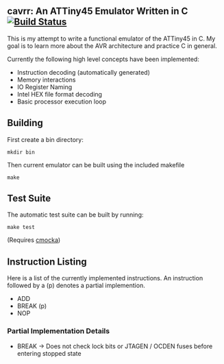 ## cavrr: An ATTiny45 Emulator Written in C [![Build Status](https://travis-ci.org/benghaem/cavrr.svg?branch=master)](https://travis-ci.org/benghaem/cavrr)

This is my attempt to write a functional emulator of the ATTiny45 in C. My goal is to learn more about the AVR architecture and practice C in general. 

Currently the following high level concepts have been implemented:

* Instruction decoding (automatically generated)
* Memory interactions
* IO Register Naming
* Intel HEX file format decoding
* Basic processor execution loop

## Building

First create a bin directory:

`mkdir bin`

Then current emulator can be built using the included makefile

`make`

## Test Suite

The automatic test suite can be built by running:

`make test`

(Requires [cmocka](https://github.com/clibs/cmocka))

## Instruction Listing

Here is a list of the currently implemented instructions.
An instruction followed by a (p) denotes a partial implemention.

* ADD
* BREAK (p)
* NOP


### Partial Implementation Details

* BREAK -> Does not check lock bits or JTAGEN / OCDEN fuses before entering
stopped state
